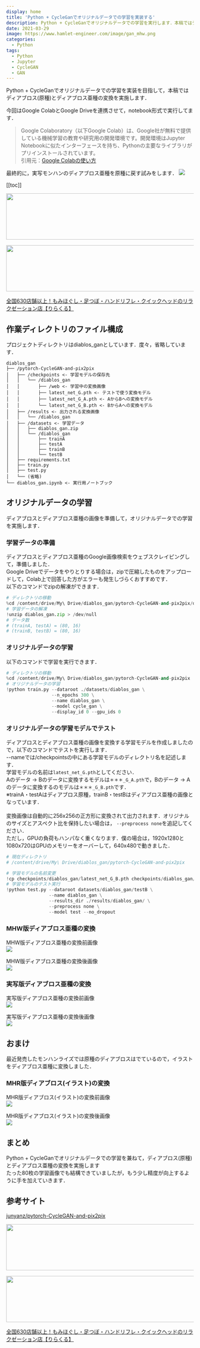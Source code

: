 ```yaml
---
display: home
title: 'Python + CycleGanでオリジナルデータでの学習を実装する'
description: Python + CycleGanでオリジナルデータでの学習を実行します．本稿ではディアブロス(原種)とディアブロス亜種の変換を実施します．
date: 2021-03-29
image: https://www.hamlet-engineer.com/image/gan_mhw.png
categories: 
  - Python
tags:
  - Python
  - Jupyter
  - CycleGAN
  - GAN
---
```

Python + CycleGanでオリジナルデータでの学習を実装を目指して，本稿ではディアブロス(原種)とディアブロス亜種の変換を実施します．<br>

<!-- more -->

<ClientOnly>
  <CallInArticleAdsense />
</ClientOnly>

今回はGoogle ColabとGoogle Driveを連携させて，notebook形式で実行してます．<br>

> Google Colaboratory（以下Google Colab）は、Google社が無料で提供している機械学習の教育や研究用の開発環境です。開発環境はJupyter Notebookに似たインターフェースを持ち、Pythonの主要なライブラリがプリインストールされています。<br>
引用元：[Google Colabの使い方](https://interface.cqpub.co.jp/ail01/)

最終的に，実写モンハンのディアブロス亜種を原種に戻す試みをします．
![](/image/diablos_black.jpg)

[[toc]]

<!-- お名前.com -->
<a href="https://px.a8.net/svt/ejp?a8mat=3HBXCY+4DRW36+50+2HM5Z5" rel="nofollow"><img border="0" width="1000" height="124" alt="" src="https://www27.a8.net/svt/bgt?aid=210508450265&wid=001&eno=01&mid=s00000000018015052000&mc=1"></a><img border="0" width="1" height="1" src="https://www10.a8.net/0.gif?a8mat=3HBXCY+4DRW36+50+2HM5Z5" alt="">

<!-- エックスサーバー株式会社 -->
<a href="https://px.a8.net/svt/ejp?a8mat=3HIN6N+3YAMCY+CO4+6BMG1" rel="nofollow"><img border="0" width="1000" height="124" alt="" src="https://www23.a8.net/svt/bgt?aid=210821855239&wid=001&eno=01&mid=s00000001642001062000&mc=1"></a><img border="0" width="1" height="1" src="https://www17.a8.net/0.gif?a8mat=3HIN6N+3YAMCY+CO4+6BMG1" alt="">

<!-- りらくる -->
<a href="https://px.a8.net/svt/ejp?a8mat=3HIN6N+7FBNEA+4AQ0+5YJRM" rel="nofollow">全国630店舗以上！もみほぐし・足つぼ・ハンドリフレ・クイックヘッドのリラクゼーション店【りらくる】</a><img border="0" width="1" height="1" src="https://www15.a8.net/0.gif?a8mat=3HIN6N+7FBNEA+4AQ0+5YJRM" alt="">

## 作業ディレクトリのファイル構成
プロジェクトディレクトリはdiablos_ganとしています．度々，省略しています．
```
diablos_gan
├── /pytorch-CycleGAN-and-pix2pix
│   ├── /checkpoints <- 学習モデルの保存先
│   │   └── /diablos_gan
│   │       ├── /web <- 学習中の変換画像
│   │       ├── latest_net_G.pth <- テストで使う変換モデル
│   │       ├── latest_net_G_A.pth <- AからBへの変換モデル
│   │       └── latest_net_G_B.pth <- BからAへの変換モデル
│   ├── /results <- 出力される変換画像
│   │   └── /diablos_gan
│   ├── /datasets <- 学習データ
│   │   ├── diablos_gan.zip
│   │   └── /diablos_gan
│   │       ├── trainA
│   │       ├── testA
│   │       ├── trainB
│   │       └── testB
│   ├── requirements.txt
│   ├── train.py
│   ├── test.py
│   └── (省略)
└── diablos_gan.ipynb <- 実行用ノートブック
```

## オリジナルデータの学習
ディアブロスとディアブロス亜種の画像を準備して，オリジナルデータでの学習を実施します．

### 学習データの準備
ディアブロスとディアブロス亜種のGoogle画像検索をウェブスクレイピングして，準備しました．<br>
Google Driveでデータをやりとりする場合は，zipで圧縮したものをアップロードして，Colab上で回答した方がエラーも発生しづらくおすすめです．<br>
以下のコマンドでzipの解凍ができます．
```python
# ディレクトリの移動
%cd /content/drive/My\ Drive/diablos_gan/pytorch-CycleGAN-and-pix2pix/datasets
# 学習データの解凍
!unzip diablos_gan.zip > /dev/null
# データ数
# (trainA, testA) = (80, 16)
# (trainB, testB) = (80, 16)
```

### オリジナルデータの学習
以下のコマンドで学習を実行できます．<br>
```python
# ディレクトリの移動
%cd /content/drive/My\ Drive/diablos_gan/pytorch-CycleGAN-and-pix2pix
# オリジナルデータの学習
!python train.py --dataroot ./datasets/diablos_gan \
                 --n_epochs 300 \
                 --name diablos_gan \
                 --model cycle_gan \
                 --display_id 0 --gpu_ids 0
```

### オリジナルデータの学習モデルでテスト
ディアブロスとディアブロス亜種の画像を変換する学習モデルを作成しましたので，以下のコマンドでテストを実行します．<br>
--nameでは/checkpointsの中にある学習モデルのディレクトリ名を記述します．<br>
学習モデルの名前は`latest_net_G.pth`としてください．<br>
Aのデータ -> Bのデータに変換するモデルは`＊＊＊_G_A.pth`で，Bのデータ -> Aのデータに変換するのモデルは`＊＊＊_G_B.pth`です．<br>
※trainA・testAはディアブロス原種，trainB・testBはディアブロス亜種の画像となっています．<br>
<br>
変換画像は自動的に256x256の正方形に変換されて出力されます．オリジナルのサイズとアスペクト比を保持したい場合は， `--preprocess none`を追記してください．<br>
ただし，GPUの負荷もハンパなく重くなります．僕の場合は，1920x1280と1080x720はGPUのメモリーをオーバーして，640x480で動きました．

```python
# 現在ディレクトリ
# /content/drive/My\ Drive/diablos_gan/pytorch-CycleGAN-and-pix2pix

# 学習モデルの名前変更
!cp checkpoints/diablos_gan/latest_net_G_B.pth checkpoints/diablos_gan/latest_net_G.pth
# 学習モデルのテスト実行
!python test.py --dataroot datasets/diablos_gan/testB \
                --name diablos_gan \
                --results_dir ./results/diablos_gan/ \
                --preprocess none \
                --model test --no_dropout
```
### MHW版ディアブロス亜種の変換
MHW版ディアブロス亜種の変換前画像<br>
![](/image/mhw_real.png)

MHW版ディアブロス亜種の変換後画像<br>
![](/image/mhw_fake.png)

### 実写版ディアブロス亜種の変換
実写版ディアブロス亜種の変換前画像<br>
![](/image/diablos_real.png)

実写版ディアブロス亜種の変換後画像<br>
![](/image/diablos_fake.png)

## おまけ
最近発売したモンハンライズでは原種のディアブロスはでているので，イラストをディアブロス亜種に変換しました．

### MHR版ディアブロス(イラスト)の変換
MHR版ディアブロス(イラスト)の変換前画像<br>
![](/image/mhr_illust_real.png)

MHR版ディアブロス(イラスト)の変換後画像<br>
![](/image/mhr_illust_fake.png)


## まとめ
Python + CycleGanでオリジナルデータでの学習を兼ねて，ディアブロス(原種)とディアブロス亜種の変換を実施します<br>
たった80枚の学習画像でも結構できていましたが，もう少し精度が向上するように手を加えていきます．

## 参考サイト
[junyanz/pytorch-CycleGAN-and-pix2pix](https://github.com/junyanz/pytorch-CycleGAN-and-pix2pix)<br>


<!-- お名前.com -->
<a href="https://px.a8.net/svt/ejp?a8mat=3HBXCY+4DRW36+50+2HM5Z5" rel="nofollow"><img border="0" width="1000" height="124" alt="" src="https://www27.a8.net/svt/bgt?aid=210508450265&wid=001&eno=01&mid=s00000000018015052000&mc=1"></a><img border="0" width="1" height="1" src="https://www10.a8.net/0.gif?a8mat=3HBXCY+4DRW36+50+2HM5Z5" alt="">

<!-- エックスサーバー株式会社 -->
<a href="https://px.a8.net/svt/ejp?a8mat=3HIN6N+3YAMCY+CO4+6BMG1" rel="nofollow"><img border="0" width="1000" height="124" alt="" src="https://www23.a8.net/svt/bgt?aid=210821855239&wid=001&eno=01&mid=s00000001642001062000&mc=1"></a><img border="0" width="1" height="1" src="https://www17.a8.net/0.gif?a8mat=3HIN6N+3YAMCY+CO4+6BMG1" alt="">

<!-- りらくる -->
<a href="https://px.a8.net/svt/ejp?a8mat=3HIN6N+7FBNEA+4AQ0+5YJRM" rel="nofollow">全国630店舗以上！もみほぐし・足つぼ・ハンドリフレ・クイックヘッドのリラクゼーション店【りらくる】</a><img border="0" width="1" height="1" src="https://www15.a8.net/0.gif?a8mat=3HIN6N+7FBNEA+4AQ0+5YJRM" alt="">

<ClientOnly>
  <CallInArticleAdsense />
</ClientOnly>